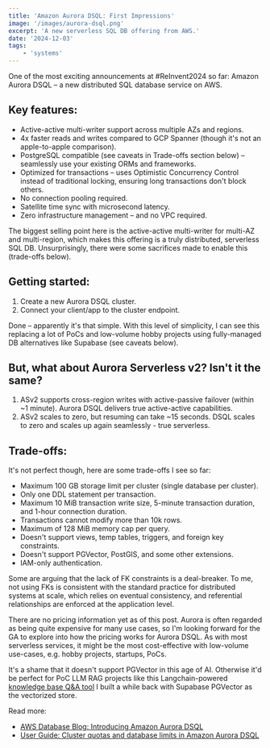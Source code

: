 ```yaml
---
title: 'Amazon Aurora DSQL: First Impressions'
image: '/images/aurora-dsql.png'
excerpt: 'A new serverless SQL DB offering from AWS.'
date: '2024-12-03'
tags: 
    - 'systems'
---
```


One of the most exciting announcements at #ReInvent2024 so far: Amazon Aurora DSQL – a new distributed SQL database service on AWS.

## Key features:
- Active-active multi-writer support across multiple AZs and regions.
- 4x faster reads and writes compared to GCP Spanner (though it's not an apple-to-apple comparison).
- PostgreSQL compatible (see caveats in Trade-offs section below) – seamlessly use your existing ORMs and frameworks.
- Optimized for transactions – uses Optimistic Concurrency Control instead of traditional locking, ensuring long transactions don't block others.
- No connection pooling required.
- Satellite time sync with microsecond latency.
- Zero infrastructure management – and no VPC required.

The biggest selling point here is the active-active multi-writer for multi-AZ and multi-region, which makes this offering is a truly distributed, serverless SQL DB. Unsurprisingly, there were some sacrifices made to enable this (trade-offs below).

## Getting started:
1. Create a new Aurora DSQL cluster.
2. Connect your client/app to the cluster endpoint.

Done – apparently it's that simple. With this level of simplicity, I can see this replacing a lot of PoCs and low-volume hobby projects using fully-managed DB alternatives like Supabase (see caveats below).

## But, what about Aurora Serverless v2? Isn't it the same?
1. ASv2 supports cross-region writes with active-passive failover (within ~1 minute). Aurora DSQL delivers true active-active capabilities.
2. ASv2 scales to zero, but resuming can take ~15 seconds. DSQL scales to zero and scales up again seamlessly - true serverless.

## Trade-offs:
It's not perfect though, here are some trade-offs I see so far:
- Maximum 100 GB storage limit per cluster (single database per cluster).
- Only one DDL statement per transaction.
- Maximum 10 MiB transaction write size, 5-minute transaction duration, and 1-hour connection duration.
- Transactions cannot modify more than 10k rows.
- Maximum of 128 MiB memory cap per query.
- Doesn't support views, temp tables, triggers, and foreign key constraints.
- Doesn't support PGVector, PostGIS, and some other extensions.
- IAM-only authentication.

Some are arguing that the lack of FK constraints is a deal-breaker. To me, not using FKs is consistent with the standard practice for distributed systems at scale, which relies on eventual consistency, and referential relationships are enforced at the application level.

There are no pricing information yet as of this post. Aurora is often regarded as being quite expensive for many use cases, so I'm looking forward for the GA to explore into how the pricing works for Aurora DSQL. As with most serverless services, it might be the most cost-effective with low-volume use-cases, e.g. hobby projects, startups, PoCs.

It's a shame that it doesn't support PGVector in this age of AI. Otherwise it'd be perfect for PoC LLM RAG projects like this Langchain-powered [knowledge base Q&A tool](https://github.com/mshumayl/langchain-pgvector) I built a while back with Supabase PGVector as the vectorized store.

Read more:
- [AWS Database Blog: Introducing Amazon Aurora DSQL](https://aws.amazon.com/blogs/database/introducing-amazon-aurora-dsql/)
- [User Guide: Cluster quotas and database limits in Amazon Aurora DSQL](https://docs.aws.amazon.com/aurora-dsql/latest/userguide/CHAP_quotas.html)